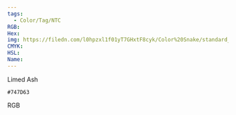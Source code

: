 ```yaml
---
tags:
  - Color/Tag/NTC
RGB:
Hex:
img: https://filedn.com/l0hpzxl1f01yT7GHxtF8cyk/Color%20Snake/standard_csv_to_svg//747D63.svg
CMYK:
HSL:
Name:
---
```

Limed Ash
```palette
#747D63
```
RGB
